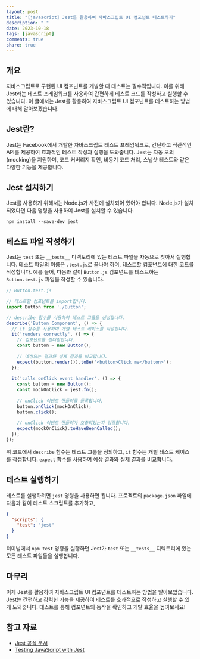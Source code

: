 ```yaml
---
layout: post
title: "[javascript] Jest를 활용하여 자바스크립트 UI 컴포넌트 테스트하기"
description: " "
date: 2023-10-18
tags: [javascript]
comments: true
share: true
---
```


## 개요

자바스크립트로 구현된 UI 컴포넌트를 개발할 때 테스트는 필수적입니다. 이를 위해 Jest라는 테스트 프레임워크를 사용하여 간편하게 테스트 코드를 작성하고 실행할 수 있습니다. 이 글에서는 Jest를 활용하여 자바스크립트 UI 컴포넌트를 테스트하는 방법에 대해 알아보겠습니다.

## Jest란?

Jest는 Facebook에서 개발한 자바스크립트 테스트 프레임워크로, 간단하고 직관적인 API를 제공하여 효과적인 테스트 작성과 실행을 도와줍니다. Jest는 자동 모의(mocking)을 지원하며, 코드 커버리지 확인, 비동기 코드 처리, 스냅샷 테스트와 같은 다양한 기능을 제공합니다.

## Jest 설치하기

Jest를 사용하기 위해서는 Node.js가 사전에 설치되어 있어야 합니다. Node.js가 설치되었다면 다음 명령을 사용하여 Jest를 설치할 수 있습니다.

```shell
npm install --save-dev jest
```

## 테스트 파일 작성하기

Jest는 `test` 또는 `__tests__` 디렉토리에 있는 테스트 파일을 자동으로 찾아서 실행합니다. 테스트 파일의 이름은 `.test.js`로 끝나야 하며, 테스트할 컴포넌트에 대한 코드를 작성합니다. 예를 들어, 다음과 같이 `Button.js` 컴포넌트를 테스트하는 `Button.test.js` 파일을 작성할 수 있습니다.

```javascript
// Button.test.js

// 테스트할 컴포넌트를 import합니다.
import Button from './Button';

// describe 함수를 사용하여 테스트 그룹을 생성합니다.
describe('Button Component', () => {
  // it 함수를 사용하여 개별 테스트 케이스를 작성합니다.
  it('renders correctly', () => {
    // 컴포넌트를 렌더링합니다.
    const button = new Button();
    
    // 예상되는 결과와 실제 결과를 비교합니다.
    expect(button.render()).toBe('<button>Click me</button>');
  });
  
  it('calls onClick event handler', () => {
    const button = new Button();
    const mockOnClick = jest.fn();
    
    // onClick 이벤트 핸들러를 등록합니다.
    button.onClick(mockOnClick);
    button.click();
    
    // onClick 이벤트 핸들러가 호출되었는지 검증합니다.
    expect(mockOnClick).toHaveBeenCalled();
  });
});
```

위 코드에서 `describe` 함수는 테스트 그룹을 정의하고, `it` 함수는 개별 테스트 케이스를 작성합니다. `expect` 함수를 사용하여 예상 결과와 실제 결과를 비교합니다.

## 테스트 실행하기

테스트를 실행하려면 `jest` 명령을 사용하면 됩니다. 프로젝트의 `package.json` 파일에 다음과 같이 테스트 스크립트를 추가하고,

```json
{
  "scripts": {
    "test": "jest"
  }
}
```

터미널에서 `npm test` 명령을 실행하면 Jest가 `test` 또는 `__tests__` 디렉토리에 있는 모든 테스트 파일들을 실행합니다.

## 마무리

이제 Jest를 활용하여 자바스크립트 UI 컴포넌트를 테스트하는 방법을 알아보았습니다. Jest는 간편하고 강력한 기능을 제공하여 테스트를 효과적으로 작성하고 실행할 수 있게 도와줍니다. 테스트를 통해 컴포넌트의 동작을 확인하고 개발 효율을 높여보세요!

## 참고 자료

- [Jest 공식 문서](https://jestjs.io/)
- [Testing JavaScript with Jest](https://www.freecodecamp.org/news/testing-javascript-with-jest/)